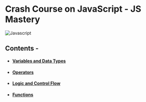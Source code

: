 # Crash Course on JavaScript - JS Mastery

![Javascript](https://encrypted-tbn0.gstatic.com/images?q=tbn:ANd9GcRY_6xmpk2NCVs1LezEwt8U8UWIzp4NX5AFCw&usqp=CAU)

## Contents -

- #### [Variables and Data Types](/1_variables_and_data_types/variablesDataTypes.md)
- #### [Operators](/2_Operators/Operators.md)
- #### [Logic and Control Flow](/3_Logic_and_Control_flow/LogicAndControlFlow.md)
- #### [Functions](/4_Functions/Functions.md)

